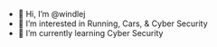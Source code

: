 - 👋 Hi, I’m @windlej
- 👀 I’m interested in Running, Cars, & Cyber Security
- 🌱 I’m currently learning Cyber Security

<!---
windlej/windlej is a ✨ special ✨ repository because its `README.md` (this file) appears on your GitHub profile.
You can click the Preview link to take a look at your changes.
--->

